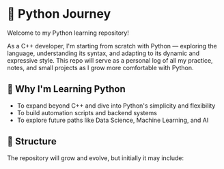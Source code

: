# 🐍 Python Journey

Welcome to my Python learning repository!

As a C++ developer, I'm starting from scratch with Python — exploring the language, understanding its syntax, and adapting to its dynamic and expressive style. This repo will serve as a personal log of all my practice, notes, and small projects as I grow more comfortable with Python.

## 🧠 Why I'm Learning Python

- To expand beyond C++ and dive into Python's simplicity and flexibility  
- To build automation scripts and backend systems  
- To explore future paths like Data Science, Machine Learning, and AI

## 📁 Structure

The repository will grow and evolve, but initially it may include:

